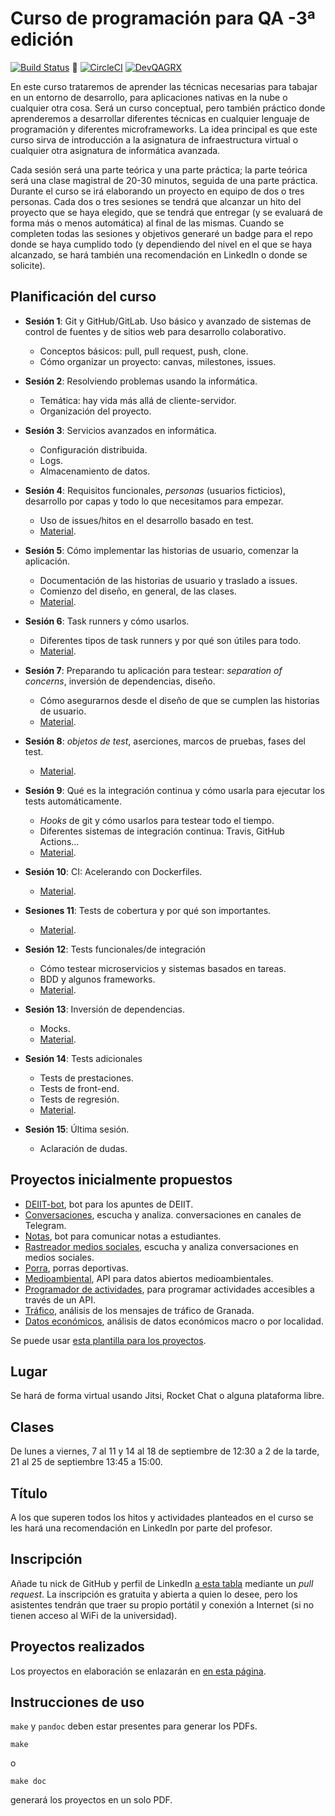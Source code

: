 # Curso de programación para QA -3ª edición

[![Build Status](https://travis-ci.com/JJ/curso-tdd.svg?branch=master)](https://travis-ci.com/JJ/curso-tdd) 💟 [![CircleCI](https://circleci.com/gh/JJ/curso-tdd/tree/master.svg?style=svg)](https://circleci.com/gh/JJ/curso-tdd/tree/master) [![DevQAGRX](https://img.shields.io/badge/DevQAGRX-blueviolet?style=for-the-badge&logo=Git)](https://github.com/JJ/curso-tdd)

En este curso trataremos de aprender las técnicas necesarias para
tabajar en un entorno de desarrollo, para aplicaciones nativas en la
nube o cualquier otra cosa. Será un curso conceptual, pero también
práctico donde aprenderemos a desarrollar diferentes técnicas en
cualquier lenguaje de programación y diferentes microframeworks. La idea principal es que este curso sirva de introducción a la asignatura de infraestructura virtual o cualquier otra asignatura de informática avanzada.

Cada sesión será una parte teórica y una parte práctica; la parte teórica será una clase magistral de 20-30 minutos, seguida de una parte práctica. Durante el
curso se irá elaborando un proyecto en equipo de dos o tres
personas. Cada dos o tres sesiones se tendrá que alcanzar un hito del proyecto que se haya elegido, que se tendrá
que entregar (y se evaluará de forma más o menos automática) al final de
las mismas. Cuando se completen todas las sesiones y objetivos generaré
un badge para el repo donde se haya cumplido todo (y dependiendo del
nivel en el que se haya alcanzado, se hará también una recomendación
en LinkedIn o donde se solicite).


## Planificación del curso

* **Sesión 1**: Git y GitHub/GitLab. Uso básico y avanzado de sistemas de control de fuentes y de sitios web para desarrollo colaborativo. 
  * Conceptos básicos: pull, pull request, push, clone.
  * Cómo organizar un proyecto: canvas, milestones, issues.
  
* **Sesión 2**: Resolviendo problemas usando la informática.
  * Temática: hay vida más allá de cliente-servidor.
  * Organización del proyecto.
  
* **Sesión 3**: Servicios avanzados en informática.
  * Configuración distribuida.
  * Logs.
  * Almacenamiento de datos.
  
* **Sesión 4**: Requisitos funcionales,
  *personas* (usuarios ficticios), desarrollo por capas y todo lo que necesitamos para empezar.
  * Uso de issues/hitos en el desarrollo basado en test.
  * [Material](temas/diseño.md).
  
* **Sesión 5**: Cómo implementar las historias de usuario, comenzar la
  aplicación.
  * Documentación de las historias de usuario y traslado a issues.
  * Comienzo del diseño, en general, de las clases.
  * [Material](temas/a-programar.md).

* **Sesión 6**: Task runners y cómo usarlos. 
  * Diferentes tipos de task runners y por qué son útiles para todo.
  * [Material](temas/hacia-tests-unitarios.md).
  
* **Sesión 7**: Preparando tu aplicación para testear: *separation of concerns*, inversión de dependencias, diseño.
  * Cómo asegurarnos desde el diseño de que se cumplen las historias de usuario.
  * [Material](temas/hacia-tests-unitarios.md).

* **Sesión 8**:  *objetos de test*, aserciones, marcos de pruebas,
  fases del test.
  * [Material](temas/tests-unitarios.md).

* **Sesión 9**: Qué es la integración continua y cómo usarla para ejecutar los tests automáticamente.
  * *Hooks* de git y cómo usarlos para testear todo el tiempo.
  * Diferentes sistemas de integración continua: Travis, GitHub Actions...
  * [Material](temas/CI.md).
  
* **Sesión 10**:  CI: Acelerando con Dockerfiles.
  * [Material](temas/CI.md#acelerando-los-tests).

* **Sesiones 11**: Tests de cobertura y por qué son importantes.
  * [Material](temas/cobertura.md).

* **Sesión 12**: Tests funcionales/de integración
  * Cómo testear microservicios y sistemas basados en tareas.
  * BDD y algunos frameworks.
  * [Material](temas/integración.md).
  
* **Sesión 13**: Inversión de dependencias.
  * Mocks.
  * [Material](temas/inversión.md).

* **Sesión 14**: Tests adicionales
  * Tests de prestaciones.
  * Tests de front-end.
  * Tests de regresión.
  * [Material](temas/qa.md).

* **Sesión 15**: Última sesión.
  * Aclaración de dudas.


## Proyectos inicialmente propuestos

* [DEIIT-bot](proyectos/deiit-bot.md), bot para los apuntes de DEIIT.
* [Conversaciones](proyectos/conversaciones.md), escucha y analiza.
  conversaciones en canales de Telegram.
* [Notas](proyectos/notas.md), bot para comunicar notas a estudiantes.
* [Rastreador medios sociales](proyectos/rastreador-social-media.md), escucha y analiza
  conversaciones en medios sociales.
* [Porra](proyectos/porra.md), porras deportivas.
* [Medioambiental](proyectos/medioambiental.md), API para datos
  abiertos medioambientales.
* [Programador de actividades](proyectos/programador-actividades.md),
  para programar actividades accesibles a través de un API.
* [Tráfico](proyectos/tráfico.md), análisis de los mensajes de tráfico
  de Granada.
* [Datos económicos](proyectos/económicos.md), análisis de datos económicos macro o por localidad.

Se puede
usar
[esta plantilla para los proyectos](https://github.com/JJ/curso-qa-template).

## Lugar

Se hará de forma virtual usando Jitsi, Rocket Chat o alguna plataforma libre.

## Clases

De lunes a viernes, 7 al 11 y 14 al 18 de septiembre de 12:30 a 2 de la tarde, 21 al 25 de septiembre 13:45 a 15:00.

## Título

A los que superen todos los hitos y actividades planteados en el curso se les hará una recomendación en LinkedIn por parte del profesor.

## Inscripción

Añade tu nick de GitHub y perfil de LinkedIn [a esta tabla](asistentes.md) mediante un *pull request*. La inscripción es gratuita y abierta a quien lo desee, pero los asistentes tendrán que traer su propio portátil y conexión a Internet (si no tienen acceso al WiFi de la universidad).

## Proyectos realizados

Los proyectos en elaboración se enlazarán en [en esta página](proyectos).


## Instrucciones de uso

`make` y `pandoc` deben estar presentes para generar los PDFs.

    make

o

	make doc

generará los proyectos en un solo PDF.
